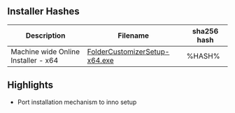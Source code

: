 ## Installer Hashes

| Description                         | Filename                                                                                                                                  | sha256 hash |
| ----------------------------------- | ----------------------------------------------------------------------------------------------------------------------------------------- | ----------- |
| Machine wide Online Installer - x64 | [FolderCustomizerSetup-x64.exe](https://github.com/Deadbush225/Folder-Customizer/releases/download/%TITLE%/FolderCustomizerSetup-x64.exe) | %HASH%      |

## Highlights

- Port installation mechanism to inno setup
